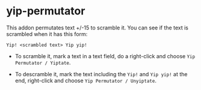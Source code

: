 # yip-permutator

This addon permutates text +/-15 to scramble it. 
You can see if the text is scrambled when it has this form:

```
Yip! <scrambled text> Yip yip!
```

* To scramble it, mark a text in a text field, do a right-click and choose `Yip Permutator / Yiptate`.

* To descramble it, mark the text including the `Yip!` and `Yip yip!` at the end, right-click and choose `Yip Permutator / Unyiptate`.
